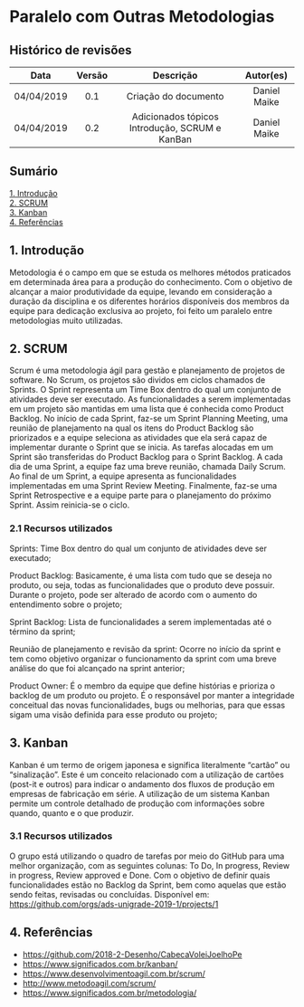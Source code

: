 # Paralelo com Outras Metodologias

## Histórico de revisões

|   Data   |  Versão  |        Descrição       |          Autor(es)          |
|:--------:|:--------:|:----------------------:|:---------------------------:|
|04/04/2019|   0.1    | Criação do documento       |   Daniel Maike  |
|04/04/2019|   0.2    | Adicionados tópicos Introdução, SCRUM e KanBan       |   Daniel Maike  |

## Sumário

[1. Introdução](#1-introducao) <br>
[2. SCRUM](#2-scrum) <br>
[3. Kanban](#2-scrum) <br>
[4. Referências](#4-referencias)

## 1. Introdução

Metodologia é o campo em que se estuda os melhores métodos praticados em determinada área para a produção do conhecimento.
Com o objetivo de alcançar a maior produtividade da equipe, levando em consideração a duração da disciplina e os diferentes horários disponíveis dos membros da equipe para dedicação exclusiva ao projeto, foi feito um paralelo entre metodologias muito utilizadas.

## 2. SCRUM

Scrum é uma metodologia ágil para gestão e planejamento de projetos de software.
No Scrum, os projetos são dividos em ciclos chamados de Sprints. O Sprint representa um Time Box dentro do qual um conjunto de atividades deve ser executado. As funcionalidades a serem implementadas em um projeto são mantidas em uma lista que é conhecida como Product Backlog. No início de cada Sprint, faz-se um Sprint Planning Meeting, uma reunião de planejamento na qual os itens do Product Backlog são priorizados e a equipe seleciona as atividades que ela será capaz de implementar durante o Sprint que se inicia. As tarefas alocadas em um Sprint são transferidas do Product Backlog para o Sprint Backlog. A cada dia de uma Sprint, a equipe faz uma breve reunião, chamada Daily Scrum.
Ao final de um Sprint, a equipe apresenta as funcionalidades implementadas em uma Sprint Review Meeting. Finalmente, faz-se uma Sprint Retrospective e a equipe parte para o planejamento do próximo Sprint. Assim reinicia-se o ciclo.

### 2.1 Recursos utilizados

Sprints: Time Box dentro do qual um conjunto de atividades deve ser executado; <br>

Product Backlog: Basicamente, é uma lista com tudo que se deseja no produto, ou seja, todas as funcionalidades que o produto deve possuir. Durante o projeto, pode ser alterado de acordo com o aumento do entendimento sobre o projeto; <br>

Sprint Backlog: Lista de funcionalidades a serem implementadas até o término da sprint; <br>

Reunião de planejamento e revisão da sprint: Ocorre no início da sprint e tem como objetivo organizar o funcionamento da sprint com uma breve análise do que foi alcançado na sprint anterior; <br>

Product Owner: É o membro da equipe que define histórias e prioriza o backlog de um produto ou projeto. É o responsável por manter a integridade conceitual das novas funcionalidades, bugs ou melhorias, para que essas sigam uma visão definida para esse produto ou projeto;

## 3. Kanban

Kanban é um termo de origem japonesa e significa literalmente “cartão” ou “sinalização”. Este é um conceito relacionado com a utilização de cartões (post-it e outros) para indicar o andamento dos fluxos de produção em empresas de fabricação em série. A utilização de um sistema Kanban permite um controle detalhado de produção com informações sobre quando, quanto e o que produzir.

### 3.1 Recursos utilizados

O grupo está utilizando o quadro de tarefas por meio do GitHub para uma melhor organização, com as seguintes colunas: To Do, In progress, Review in progress, Review approved e Done. Com o objetivo de definir quais funcionalidades estão no Backlog da Sprint, bem como aquelas que estão sendo feitas, revisadas ou concluídas. Disponível em: <https://github.com/orgs/ads-unigrade-2019-1/projects/1>

## 4. Referências
* <https://github.com/2018-2-Desenho/CabecaVoleiJoelhoPe> <br>
* <https://www.significados.com.br/kanban/> <br>
* <https://www.desenvolvimentoagil.com.br/scrum/> <br>
* <http://www.metodoagil.com/scrum/> <br>
* <https://www.significados.com.br/metodologia/> <br>